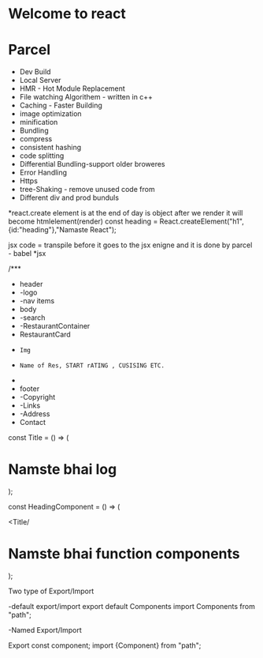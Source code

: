 # Welcome to react

# Parcel
- Dev Build
- Local Server
- HMR - Hot Module Replacement
- File watching Algorithem - written in c++
- Caching -  Faster Building
- image optimization
- minification 
- Bundling
- compress
- consistent hashing
- code splitting
- Differential Bundling-support older broweres
- Error Handling
- Https
- tree-Shaking - remove unused code from
- Different div and prod bunduls

*react.create element is at the end of day is object after we render  it will become htmlelement(render)
 const heading = React.createElement("h1",{id:"heading"},"Namaste React");

 jsx code =
 transpile before it goes to the jsx enigne and it is done by parcel - babel
*jsx

/***
 * header
 *  -logo
 *  -nav items
 * body
 *  -search
 *  -RestaurantContainer
 *    RestaurantCard
 *     Img
 *     Name of Res, START rATING , CUSISING ETC.
 * 
 * footer
 *  -Copyright
 *  -Links
 *  -Address
 *   Contact
 
 const Title = () => (
 <h1 className="head" tabIndex="5" >
     Namste bhai log</h1>
 );

const HeadingComponent = () => (
     <div id="container">
      <Title/     <h1 className="heading">Namste bhai function components</h1>
  </div>
);


Two type of Export/Import

-default export/import
export default Components
import Components from "path";

-Named Export/Import

Export const component;
import {Component} from "path";
